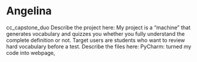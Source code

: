 # Angelina
cc_capstone_duo
Describe the project here:
My project is a “machine” that generates vocabulary and quizzes you whether you fully understand the complete definition or not. 
Target users are students who want to review hard vocabulary before a test. 
Describe the files here:
PyCharm: turned my code into webpage, 
